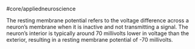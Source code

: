 #core/appliedneuroscience

The resting membrane potential refers to the voltage difference across a neuron’s membrane when it is inactive and not transmitting a signal. The neuron’s interior is typically around 70 millivolts lower in voltage than the exterior, resulting in a resting membrane potential of -70 millivolts.
